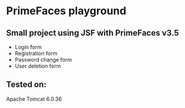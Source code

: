 PrimeFaces playground
==========

Small project using JSF with PrimeFaces v3.5
-------------------------------------
- Login form
- Registration form
- Password change form
- User deletion form

Tested on:
-------------------------------------
Apache Tomcat 6.0.36

